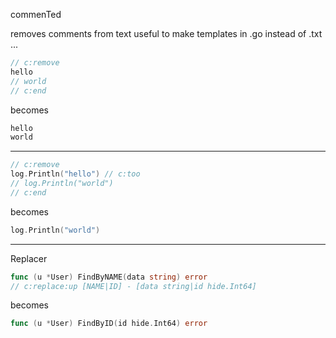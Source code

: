 commenTed

removes comments from text
useful to make templates in .go instead of .txt ...

```go
// c:remove
hello
// world
// c:end
```

becomes

```go
hello
world
```

------

```go
// c:remove
log.Println("hello") // c:too
// log.Println("world")
// c:end
```

becomes

```go
log.Println("world")
```

------
Replacer

```go
func (u *User) FindByNAME(data string) error
// c:replace:up [NAME|ID] - [data string|id hide.Int64]
```

becomes

```go
func (u *User) FindByID(id hide.Int64) error
```
